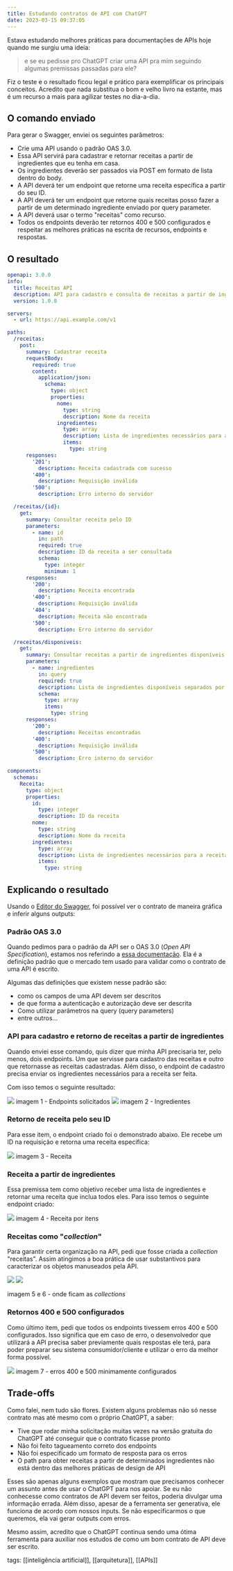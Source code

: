 ```yaml
---
title: Estudando contratos de API com ChatGPT
date: 2023-03-15 09:37:05
---
```


Estava estudando melhores práticas para documentações de APIs hoje quando me surgiu uma ideia: 

> e se eu pedisse pro ChatGPT criar uma API pra mim seguindo algumas premissas passadas para ele?

Fiz o teste e o resultado ficou legal e prático para exemplificar os principais conceitos. Acredito que nada substitua o bom e velho livro na estante, mas é um recurso a mais para agilizar testes no dia-a-dia.

## O comando enviado

Para gerar o Swagger, enviei os seguintes parâmetros: 

* Crie uma API usando o padrão OAS 3.0. 
* Essa API servirá para cadastrar e retornar receitas a partir de ingredientes que eu tenha em casa.
* Os ingredientes deverão ser passados via POST em formato de lista dentro do body.
* A API deverá ter um endpoint que retorne uma receita específica a partir do seu ID.
* A API deverá ter um endpoint que retorne quais receitas posso fazer a partir de um determinado ingrediente enviado por query parameter.
* A API deverá usar o termo "receitas" como recurso.
* Todos os endpoints deverão ter retornos 400 e 500 configurados e respeitar as melhores práticas na escrita de recursos, endpoints e respostas.

## O resultado

```yaml
openapi: 3.0.0
info:
  title: Receitas API
  description: API para cadastro e consulta de receitas a partir de ingredientes disponíveis.
  version: 1.0.0

servers:
  - url: https://api.example.com/v1

paths:
  /receitas:
    post:
      summary: Cadastrar receita
      requestBody:
        required: true
        content:
          application/json:
            schema:
              type: object
              properties:
                nome:
                  type: string
                  description: Nome da receita
                ingredientes:
                  type: array
                  description: Lista de ingredientes necessários para a receita
                  items:
                    type: string
      responses:
        '201':
          description: Receita cadastrada com sucesso
        '400':
          description: Requisição inválida
        '500':
          description: Erro interno do servidor

  /receitas/{id}:
    get:
      summary: Consultar receita pelo ID
      parameters:
        - name: id
          in: path
          required: true
          description: ID da receita a ser consultada
          schema:
            type: integer
            minimum: 1
      responses:
        '200':
          description: Receita encontrada
        '400':
          description: Requisição inválida
        '404':
          description: Receita não encontrada
        '500':
          description: Erro interno do servidor

  /receitas/disponiveis:
    get:
      summary: Consultar receitas a partir de ingredientes disponíveis
      parameters:
        - name: ingredientes
          in: query
          required: true
          description: Lista de ingredientes disponíveis separados por vírgula
          schema:
            type: array
            items:
              type: string
      responses:
        '200':
          description: Receitas encontradas
        '400':
          description: Requisição inválida
        '500':
          description: Erro interno do servidor

components:
  schemas:
    Receita:
      type: object
      properties:
        id:
          type: integer
          description: ID da receita
        nome:
          type: string
          description: Nome da receita
        ingredientes:
          type: array
          description: Lista de ingredientes necessários para a receita
          items:
            type: string

```

## Explicando o resultado

Usando o [Editor do Swagger](https://editor.swagger.io), foi possível ver o contrato de maneira gráfica e inferir alguns outputs:


### Padrão OAS 3.0
Quando pedimos para o padrão da API ser o OAS 3.0 (*Open API Specification*), estamos nos referindo a [essa documentação](https://swagger.io/specification/). Ela é a definição padrão que o mercado tem usado para validar como o contrato de uma API é escrito.

Algumas das definições que existem nesse padrão são:

* como os campos de uma API devem ser descritos
* de que forma a autenticação e autorização deve ser descrita
* Como utilizar parâmetros na query (query parameters)
* entre outros...

### API para cadastro e retorno de receitas a partir de ingredientes
Quando enviei esse comando, quis dizer que minha API precisaria ter, pelo menos, dois endpoints. Um que servisse para cadastro das receitas e outro que retornasse as receitas cadastradas. Além disso, o endpoint de cadastro precisa enviar os ingredientes necessários para a receita ser feita. 

Com isso temos o seguinte resultado:

<img src="{{ site.baseurl }}/assets/endpoints.png"/>
imagem 1 - Endpoints solicitados

<img src="{{ site.baseurl }}/assets/ingredientes.png"/>
imagem 2 - Ingredientes


### Retorno de receita pelo seu ID
Para esse item, o endpoint criado foi o demonstrado abaixo. Ele recebe um ID na requisição e retorna uma receita específica:

<img src="{{ site.baseurl }}/assets/receita.png"/>
imagem 3 - Receita

### Receita a partir de ingredientes
Essa premissa tem como objetivo receber uma lista de ingredientes e retornar uma receita que inclua todos eles. Para isso temos o seguinte endpoint criado:

<img src="{{ site.baseurl }}/assets/receita-por-itens.png"/>
imagem 4 - Receita por itens

### Receitas como "*collection*"
Para garantir certa organização na API, pedi que fosse criada a *collection* "receitas". Assim atingimos a boa prática de usar substantivos para caracterizar os objetos manuseados pela API.

<img src="{{ site.baseurl }}/assets/collections.png"/>
<img src="{{ site.baseurl }}/assets/schemas.png"/>

imagem 5 e 6 - onde ficam as *collections*



### Retornos 400 e 500 configurados 
Como último item, pedi que todos os endpoints tivessem erros 400 e 500 configurados. Isso significa que em caso de erro, o desenvolvedor que utilizará a API precisa saber previamente quais respostas ele terá, para poder preparar seu sistema consumidor/cliente e utilizar o erro da melhor forma possível.

<img src="{{ site.baseurl }}/assets/erros-respostas.png"/>
imagem 7 - erros 400 e 500 minimamente configurados

## Trade-offs

Como falei, nem tudo são flores. Existem alguns problemas não só nesse contrato mas até mesmo com o próprio ChatGPT, a saber:

* Tive que rodar minha solicitação muitas vezes na versão gratuita do ChatGPT até conseguir que o contrato ficasse pronto
* Não foi feito tagueamento correto dos endpoints
* Não foi especificado um formato de resposta para os erros
* O path para obter receitas a partir de determinados ingredientes não está dentro das melhores práticas de design de API

Esses são apenas alguns exemplos que mostram que precisamos conhecer um assunto antes de usar o ChatGPT para nos apoiar. Se eu não conhecesse como contratos de API devem ser feitos, poderia divulgar uma informação errada. Além disso, apesar de a ferramenta ser generativa, ele funciona de acordo com nossos inputs. Se não especificarmos o que queremos, ela vai gerar outputs com erros.

Mesmo assim, acredito que o ChatGPT continua sendo uma ótima ferramenta para auxiliar nos estudos de como um bom contrato de API deve ser escrito. 

tags: [[inteligência artificial]], [[arquitetura]], [[APIs]]
